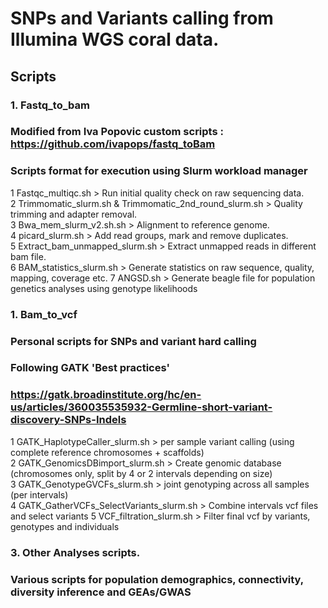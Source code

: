 # SNPs and Variants calling from Illumina WGS coral data.

## Scripts

### 1. Fastq_to_bam
### Modified from Iva Popovic custom scripts : https://github.com/ivapops/fastq_toBam
### Scripts format for execution using Slurm workload manager

1 Fastqc_multiqc.sh > Run initial quality check on raw sequencing data.  
2 Trimmomatic_slurm.sh & Trimmomatic_2nd_round_slurm.sh > Quality trimming and adapter removal.  
3 Bwa_mem_slurm_v2.sh.sh > Alignment to reference genome.  
4 picard_slurm.sh > Add read groups, mark and remove duplicates.  
5 Extract_bam_unmapped_slurm.sh > Extract unmapped reads in different bam file.  
6 BAM_statistics_slurm.sh > Generate statistics on raw sequence, quality, mapping, coverage etc. 
7 ANGSD.sh > Generate beagle file for population genetics analyses using genotype likelihoods 

### 1. Bam_to_vcf
### Personal scripts for SNPs and variant hard calling
### Following GATK 'Best practices' 
### https://gatk.broadinstitute.org/hc/en-us/articles/360035535932-Germline-short-variant-discovery-SNPs-Indels

1 GATK_HaplotypeCaller_slurm.sh > per sample variant calling (using complete reference chromosomes + scaffolds)  
2 GATK_GenomicsDBimport_slurm.sh > Create genomic database (chromosomes only, split by 4 or 2 intervals depending on size)  
3 GATK_GenotypeGVCFs_slurm.sh > joint genotyping across all samples (per intervals)  
4 GATK_GatherVCFs_SelectVariants_slurm.sh > Combine intervals vcf files and select variants 
5 VCF_filtration_slurm.sh > Filter final vcf by variants, genotypes and individuals 

### 3. Other Analyses scripts.
### Various scripts for population demographics, connectivity, diversity inference and GEAs/GWAS





